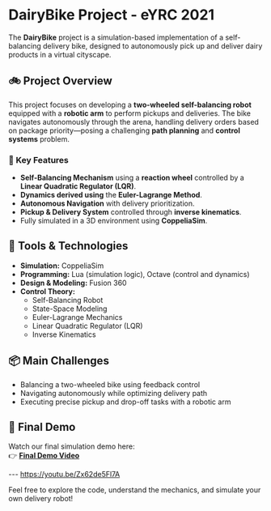 # DairyBike Project - eYRC 2021

The **DairyBike** project is a simulation-based implementation of a self-balancing delivery bike, designed to autonomously pick up and deliver dairy products in a virtual cityscape.

## 🚲 Project Overview

This project focuses on developing a **two-wheeled self-balancing robot** equipped with a **robotic arm** to perform pickups and deliveries. The bike navigates autonomously through the arena, handling delivery orders based on package priority—posing a challenging **path planning** and **control systems** problem.

### 🧠 Key Features

- **Self-Balancing Mechanism** using a **reaction wheel** controlled by a **Linear Quadratic Regulator (LQR)**.
- **Dynamics derived using** the **Euler-Lagrange Method**.
- **Autonomous Navigation** with delivery prioritization.
- **Pickup & Delivery System** controlled through **inverse kinematics**.
- Fully simulated in a 3D environment using **CoppeliaSim**.

## 🔧 Tools & Technologies

- **Simulation:** CoppeliaSim
- **Programming:** Lua (simulation logic), Octave (control and dynamics)
- **Design & Modeling:** Fusion 360
- **Control Theory:**  
  - Self-Balancing Robot  
  - State-Space Modeling  
  - Euler-Lagrange Mechanics  
  - Linear Quadratic Regulator (LQR)  
  - Inverse Kinematics

## 📦 Main Challenges

- Balancing a two-wheeled bike using feedback control
- Navigating autonomously while optimizing delivery path
- Executing precise pickup and drop-off tasks with a robotic arm

## 🎥 Final Demo

Watch our final simulation demo here:  
👉 **[Final Demo Video](#)**

--- https://youtu.be/Zx62de5Fl7A

Feel free to explore the code, understand the mechanics, and simulate your own delivery robot!

